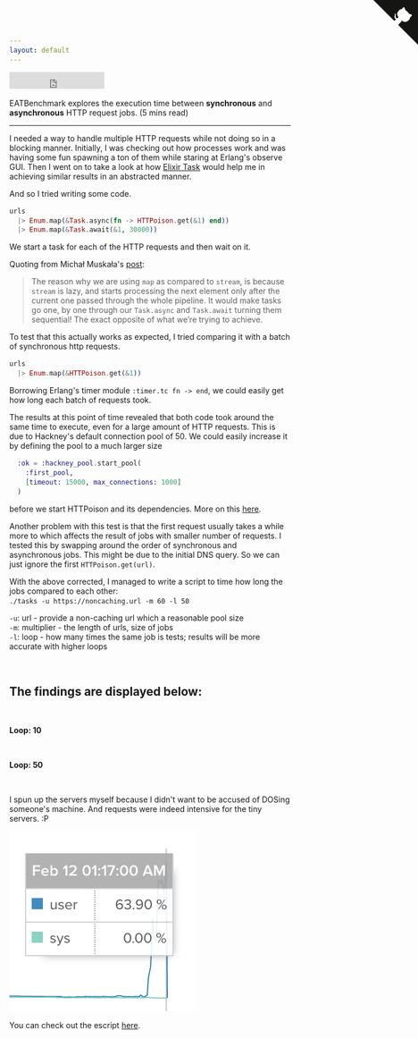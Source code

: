 ```yaml
---
layout: default
---
```


<iframe src="https://ghbtns.com/github-btn.html?user=holyxiaoxin&amp;repo=async-tasks-benchmark&amp;type=watch&amp;count=true&amp;size=large"
  allowtransparency="true" frameborder="0" scrolling="0" width="170" height="30"></iframe><br>

EATBenchmark explores the execution time between **synchronous** and **asynchronous** HTTP request jobs. (5 mins read)

---

I needed a way to handle multiple HTTP requests while not doing so in a blocking manner.
Initially, I was checking out how processes work and was having some fun spawning a ton of them while staring at Erlang's observe GUI.
Then I went on to take a look at how [Elixir Task](http://elixir-lang.org/docs/v1.1/elixir/Task.html) would help me in achieving similar results in an abstracted manner.

And so I tried writing some code.

~~~ elixir
urls
  |> Enum.map(&Task.async(fn -> HTTPoison.get(&1) end))
  |> Enum.map(&Task.await(&1, 30000))
~~~

We start a task for each of the HTTP requests and then wait on it.

Quoting from Michał Muskała's [post](http://michal.muskala.eu/2015/08/06/parallel-downloads-in-elixir.html):

>The reason why we are using `map` as compared to `stream`,
>is because `stream` is lazy, and starts processing the next element
>only after the current one passed through the whole pipeline.
>It would make tasks go one, by one through our `Task.async` and `Task.await` turning them sequential!
>The exact opposite of what we’re trying to achieve.

To test that this actually works as expected, I tried comparing it with a batch of synchronous http requests.

~~~ elixir
urls
  |> Enum.map(&HTTPoison.get(&1))
~~~

Borrowing Erlang's timer module `:timer.tc fn -> end`, we could easily get how long each batch of requests took.

The results at this point of time revealed that both code took around the same time to execute, even for a large amount of HTTP requests.
This is due to Hackney's default connection pool of 50. We could easily increase it by defining the pool to a much larger size

~~~ elixir
  :ok = :hackney_pool.start_pool(
    :first_pool,
    [timeout: 15000, max_connections: 1000]
  )
~~~

before we start HTTPoison and its dependencies. More on this [here](https://github.com/edgurgel/httpoison/issues/73).

Another problem with this test is that the first request usually takes a while more to which affects
the result of jobs with smaller number of requests. I tested this by swapping around the order of synchronous and asynchronous jobs.
This might be due to the initial DNS query. So we can just ignore the first `HTTPoison.get(url)`.

With the above corrected, I managed to write a script to time how long the jobs compared to each other:  
`./tasks -u https://noncaching.url -m 60 -l 50`

`-u`: url - provide a non-caching url which a reasonable pool size  
`-m`: multiplier - the length of urls, size of jobs  
`-l`: loop - how many times the same job is tests; results will be more accurate with higher loops

<br>

## The findings are displayed below:

<br>

**Loop: 10**

<canvas id="my-chart-1"></canvas>
<div id="js-legend-1" class="chart-legend"></div>
<br>

**Loop: 50**

<canvas id="my-chart-2"></canvas>
<div id="js-legend-2" class="chart-legend"></div>

<br>

I spun up the servers myself because I didn't want to be accused of DOSing someone's machine.
And requests were indeed intensive for the tiny servers. :P

![server_cpu](images/server_cpu.png)

You can check out the escript [here](https://github.com/holyxiaoxin/async-tasks-benchmark/blob/master/lib/tasks.ex).

<a href="https://github.com/holyxiaoxin/async-tasks-benchmark" class="github-corner"><svg width="80" height="80" viewBox="0 0 250 250" style="fill:#151513; color:#fff; position: absolute; top: 0; border: 0; right: 0;"><path d="M0,0 L115,115 L130,115 L142,142 L250,250 L250,0 Z"></path><path d="M128.3,109.0 C113.8,99.7 119.0,89.6 119.0,89.6 C122.0,82.7 120.5,78.6 120.5,78.6 C119.2,72.0 123.4,76.3 123.4,76.3 C127.3,80.9 125.5,87.3 125.5,87.3 C122.9,97.6 130.6,101.9 134.4,103.2" fill="currentColor" style="transform-origin: 130px 106px;" class="octo-arm"></path><path d="M115.0,115.0 C114.9,115.1 118.7,116.5 119.8,115.4 L133.7,101.6 C136.9,99.2 139.9,98.4 142.2,98.6 C133.8,88.0 127.5,74.4 143.8,58.0 C148.5,53.4 154.0,51.2 159.7,51.0 C160.3,49.4 163.2,43.6 171.4,40.1 C171.4,40.1 176.1,42.5 178.8,56.2 C183.1,58.6 187.2,61.8 190.9,65.4 C194.5,69.0 197.7,73.2 200.1,77.6 C213.8,80.2 216.3,84.9 216.3,84.9 C212.7,93.1 206.9,96.0 205.4,96.6 C205.1,102.4 203.0,107.8 198.3,112.5 C181.9,128.9 168.3,122.5 157.7,114.1 C157.9,116.9 156.7,120.9 152.7,124.9 L141.0,136.5 C139.8,137.7 141.6,141.9 141.8,141.8 Z" fill="currentColor" class="octo-body"></path></svg></a><style>.github-corner:hover .octo-arm{animation:octocat-wave 560ms ease-in-out}@keyframes octocat-wave{0%,100%{transform:rotate(0)}20%,60%{transform:rotate(-25deg)}40%,80%{transform:rotate(10deg)}}@media (max-width:500px){.github-corner:hover .octo-arm{animation:none}.github-corner .octo-arm{animation:octocat-wave 560ms ease-in-out}}</style>

